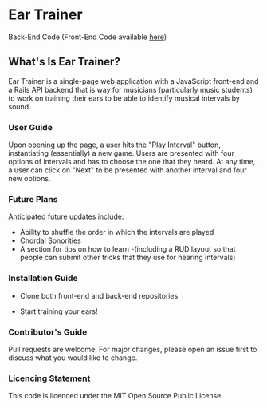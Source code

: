 # Ear Trainer

Back-End Code (Front-End Code available [here](https://github.com/maxjacobzander/ear-trainer-front-end))
## What's Is Ear Trainer?

Ear Trainer is a single-page web application with a JavaScript front-end and a Rails API backend that is way for musicians (particularly music students) to work on training their ears to be able to identify musical intervals by sound.

### User Guide
Upon opening up the page, a user hits the "Play Interval" button, instantiating (essentially) a new game. Users are presented with four options of intervals and has to choose the one that they heard. At any time, a user can click on "Next" to be presented with another interval and four new options.

### Future Plans
Anticipated future updates include:
- Ability to shuffle the order in which the intervals are played
- Chordal Sonorities
- A section for tips on how to learn
    -(including a RUD layout so that people can submit other tricks that they use for hearing intervals)

### Installation Guide
- Clone both front-end and back-end repositories

- Start training your ears!

### Contributor's Guide
Pull requests are welcome. For major changes, please open an issue first to discuss what you would like to change.

### Licencing Statement
This code is licenced under the MIT Open Source Public License.